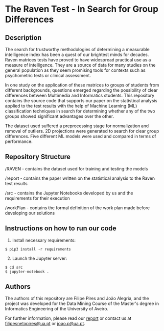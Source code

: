 # The Raven Test - In Search for Group Differences

## Description 

The search for trustworthy methodologies of determining a measurable intelligence index has been a quest of our brightest minds for decades.
Raven matrices tests have proved to have widespread practical use as a measure of intelligence.
They are a source of data for many studies on the general population as they seem promising tools for contexts such as psychometric tests or clinical assessment.

In one study on the application of these matrices to groups of students from different backgrounds, questions emerged regarding the possibility of clear differences between Multimedia and Informatics students. 
This repository contains the source code that supports our paper on the statistical analysis applied to the test results with the help of Machine Learning (ML) classification techniques in search for determining whether any of the two groups showed significant advantages over the other.

The dataset used suffered a preprocessing stage for normalization and removal of outliers. 
2D projections were generated to search for clear group differences.
Five different ML models were used and compared in terms of performance.

## Repository Structure

/RAVEN - contains the dataset used for training and testing the models

/report - contains the paper written on the statistical analysis to the Raven test results

/src - contains the Jupyter Notebooks developed by us and the requirements for their execution

/workPlan - contains the formal definition of the work plan made before developing our solutions

 ## Instructions on how to run our code

1. Install necessary requirements:
```
$ pip3 install -r requirements
```

2. Launch the Jupyter server:
```
$ cd src
$ jupyter-notebook .
```

## Authors

The authors of this repository are Filipe Pires and João Alegria, and the project was developed for the Data Mining Course of the Master's degree in Informatics Engineering of the University of Aveiro.

For further information, please read our [report](https://github.com/FilipePires98/EDRaven/blob/master/report/recpad_review.pdf) or contact us at filipesnetopires@ua.pt or joao.p@ua.pt.
